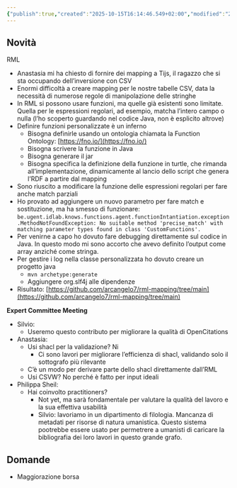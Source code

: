 ```yaml
---
{"publish":true,"created":"2025-10-15T16:14:46.549+02:00","modified":"2024-02-27T12:00:00.000+01:00","cssclasses":""}
---
```



## Novità

RML

- Anastasia mi ha chiesto di fornire dei mapping a Tijs, il ragazzo che si sta occupando dell’inversione con CSV
- Enormi difficoltà a creare mapping per le nostre tabelle CSV, data la necessità di numerose regole di manipolazione delle stringhe
- In RML si possono usare funzioni, ma quelle già esistenti sono limitate. Quella per le espressioni regolari, ad esempio, matcha l’intero campo o nulla (l’ho scoperto guardando nel codice Java, non è esplicito altrove)
- Definire funzioni personalizzate è un inferno
    - Bisogna definirle usando un ontologia chiamata la Function Ontology: [https://fno.io/](https://fno.io/)
    - Bisogna scrivere la funzione in Java
    - Bisogna generare il jar
    - Bisogna specifica la definizione della funzione in turtle, che rimanda all’implementazione, dinamicamente al lancio dello script che genera l’RDF a partire dal mapping
- Sono riuscito a modificare la funzione delle espressioni regolari per fare anche match parziali
- Ho provato ad aggiungere un nuovo parametro per fare match e sostituzione, ma ha smesso di funzionare: `be.ugent.idlab.knows.functions.agent.functionIntantiation.exception.MethodNotFoundException: No suitable method 'precise_match' with matching parameter types found in class 'CustomFunctions'.`
- Per venirne a capo ho dovuto fare debugging direttamente sul codice in Java. In questo modo mi sono accorto che avevo definito l’output come array anziché come stringa.
- Per gestire i log nella classe personalizzata ho dovuto creare un progetto java
    - `mvn archetype:generate`
    - Aggiungere org.slf4j alle dipendenze
- Risultato: [https://github.com/arcangelo7/rml-mapping/tree/main](https://github.com/arcangelo7/rml-mapping/tree/main)

**Expert Committee Meeting**

- Silvio:
    - Useremo questo contributo per migliorare la qualità di OpenCitations
- Anastasia:
    - Usi shacl per la validazione? Ni
        - Ci sono lavori per migliorare l’efficienza di shacl, validando solo il sottografo più rilevante
    - C’è un modo per derivare parte dello shacl direttamente dall’RML
    - Usi CSVW? No perché è fatto per input ideali
- Philippa Sheil:
    - Hai coinvolto practitioners?
        - Not yet, ma sarà fondamentale per valutare la qualità del lavoro e la sua effettiva usabilità
        - Silvio: lavoriamo in un dipartimento di filologia. Mancanza di metadati per risorse di natura umanistica. Questo sistema pootrebbe essere usato per permetrere a umanisti di caricare la bibliografia dei loro lavori in questo grande grafo.

## Domande

- Maggiorazione borsa